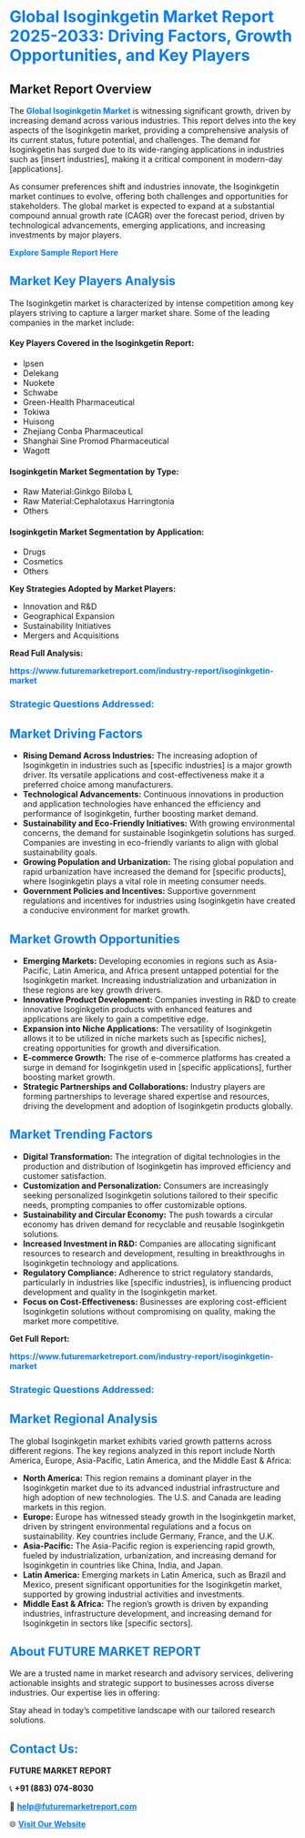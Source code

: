 <h1 style="color: #007BFF;">Global Isoginkgetin Market Report 2025-2033: Driving Factors, Growth Opportunities, and Key Players</h1>

<section id="overview">
<h2>Market Report Overview</h2>
<p>The <a href="https://www.futuremarketreport.com/industry-report/isoginkgetin-market" style="color: #007BFF; text-decoration: none;"><strong>Global Isoginkgetin Market</strong></a> is witnessing significant growth, driven by increasing demand across various industries. This report delves into the key aspects of the Isoginkgetin market, providing a comprehensive analysis of its current status, future potential, and challenges. The demand for Isoginkgetin has surged due to its wide-ranging applications in industries such as [insert industries], making it a critical component in modern-day [applications].</p>
<p>As consumer preferences shift and industries innovate, the Isoginkgetin market continues to evolve, offering both challenges and opportunities for stakeholders. The global market is expected to expand at a substantial compound annual growth rate (CAGR) over the forecast period, driven by technological advancements, emerging applications, and increasing investments by major players.</p>
</section>

<section id="overview">
<p><a href="https://www.futuremarketreport.com/request-sample/reportId=114619" style="color: #007BFF; text-decoration: none;"><strong>Explore Sample Report Here</strong></a></p>
</section>

<section id="key-players">
<h2 style="color: #007BFF;">Market Key Players Analysis</h2>
<p>The Isoginkgetin market is characterized by intense competition among key players striving to capture a larger market share. Some of the leading companies in the market include:</p>
<h4>Key Players Covered in the Isoginkgetin Report:</h4>
<ul><li>Ipsen</li><li>Delekang</li><li>Nuokete</li><li>Schwabe</li><li>Green-Health Pharmaceutical</li><li>Tokiwa</li><li>Huisong</li><li>Zhejiang Conba Pharmaceutical</li><li>Shanghai Sine Promod Pharmaceutical</li><li>Wagott</li></ul>
<h4>Isoginkgetin Market Segmentation by Type:</h4>
<ul><li>Raw Material:Ginkgo Biloba L</li><li>Raw Material:Cephalotaxus Harringtonia</li><li>Others</li></ul>

<h4>Isoginkgetin Market Segmentation by Application:</h4>
<ul><li>Drugs</li><li>Cosmetics</li><li>Others</li></ul>
<p><strong>Key Strategies Adopted by Market Players:</strong></p>
<ul>
<li>Innovation and R&D</li>
<li>Geographical Expansion</li>
<li>Sustainability Initiatives</li>
<li>Mergers and Acquisitions</li>
</ul>
</section>

<section>
<p><strong>Read Full Analysis: </strong></p><a href="https://www.futuremarketreport.com/industry-report/isoginkgetin-market" style="color: #007BFF; text-decoration: none;"><strong>https://www.futuremarketreport.com/industry-report/isoginkgetin-market</strong></a>
<h3 style="color: #007BFF;">Strategic Questions Addressed:</h3>
</section>

<section id="driving-factors">
<h2 style="color: #007BFF;">Market Driving Factors</h2>
<ul>
<li><strong>Rising Demand Across Industries:</strong> The increasing adoption of Isoginkgetin in industries such as [specific industries] is a major growth driver. Its versatile applications and cost-effectiveness make it a preferred choice among manufacturers.</li>
<li><strong>Technological Advancements:</strong> Continuous innovations in production and application technologies have enhanced the efficiency and performance of Isoginkgetin, further boosting market demand.</li>
<li><strong>Sustainability and Eco-Friendly Initiatives:</strong> With growing environmental concerns, the demand for sustainable Isoginkgetin solutions has surged. Companies are investing in eco-friendly variants to align with global sustainability goals.</li>
<li><strong>Growing Population and Urbanization:</strong> The rising global population and rapid urbanization have increased the demand for [specific products], where Isoginkgetin plays a vital role in meeting consumer needs.</li>
<li><strong>Government Policies and Incentives:</strong> Supportive government regulations and incentives for industries using Isoginkgetin have created a conducive environment for market growth.</li>
</ul>
</section>

<section id="growth-opportunities">
<h2 style="color: #007BFF;">Market Growth Opportunities</h2>
<ul>
<li><strong>Emerging Markets:</strong> Developing economies in regions such as Asia-Pacific, Latin America, and Africa present untapped potential for the Isoginkgetin market. Increasing industrialization and urbanization in these regions are key growth drivers.</li>
<li><strong>Innovative Product Development:</strong> Companies investing in R&D to create innovative Isoginkgetin products with enhanced features and applications are likely to gain a competitive edge.</li>
<li><strong>Expansion into Niche Applications:</strong> The versatility of Isoginkgetin allows it to be utilized in niche markets such as [specific niches], creating opportunities for growth and diversification.</li>
<li><strong>E-commerce Growth:</strong> The rise of e-commerce platforms has created a surge in demand for Isoginkgetin used in [specific applications], further boosting market growth.</li>
<li><strong>Strategic Partnerships and Collaborations:</strong> Industry players are forming partnerships to leverage shared expertise and resources, driving the development and adoption of Isoginkgetin products globally.</li>
</ul>
</section>

<section id="trending-factors">
<h2 style="color: #007BFF;">Market Trending Factors</h2>
<ul>
<li><strong>Digital Transformation:</strong> The integration of digital technologies in the production and distribution of Isoginkgetin has improved efficiency and customer satisfaction.</li>
<li><strong>Customization and Personalization:</strong> Consumers are increasingly seeking personalized Isoginkgetin solutions tailored to their specific needs, prompting companies to offer customizable options.</li>
<li><strong>Sustainability and Circular Economy:</strong> The push towards a circular economy has driven demand for recyclable and reusable Isoginkgetin solutions.</li>
<li><strong>Increased Investment in R&D:</strong> Companies are allocating significant resources to research and development, resulting in breakthroughs in Isoginkgetin technology and applications.</li>
<li><strong>Regulatory Compliance:</strong> Adherence to strict regulatory standards, particularly in industries like [specific industries], is influencing product development and quality in the Isoginkgetin market.</li>
<li><strong>Focus on Cost-Effectiveness:</strong> Businesses are exploring cost-efficient Isoginkgetin solutions without compromising on quality, making the market more competitive.</li>
</ul>
</section>

<section>
<p><strong>Get Full Report: </strong></p><a href="https://www.futuremarketreport.com/industry-report/isoginkgetin-market" style="color: #007BFF; text-decoration: none;"><strong>https://www.futuremarketreport.com/industry-report/isoginkgetin-market</strong></a>
<h3 style="color: #007BFF;">Strategic Questions Addressed:</h3>
</section>


<section id="regional-analysis">
<h2 style="color: #007BFF;">Market Regional Analysis</h2>
<p>The global Isoginkgetin market exhibits varied growth patterns across different regions. The key regions analyzed in this report include North America, Europe, Asia-Pacific, Latin America, and the Middle East & Africa:</p>
<ul>
<li><strong>North America:</strong> This region remains a dominant player in the Isoginkgetin market due to its advanced industrial infrastructure and high adoption of new technologies. The U.S. and Canada are leading markets in this region.</li>
<li><strong>Europe:</strong> Europe has witnessed steady growth in the Isoginkgetin market, driven by stringent environmental regulations and a focus on sustainability. Key countries include Germany, France, and the U.K.</li>
<li><strong>Asia-Pacific:</strong> The Asia-Pacific region is experiencing rapid growth, fueled by industrialization, urbanization, and increasing demand for Isoginkgetin in countries like China, India, and Japan.</li>
<li><strong>Latin America:</strong> Emerging markets in Latin America, such as Brazil and Mexico, present significant opportunities for the Isoginkgetin market, supported by growing industrial activities and investments.</li>
<li><strong>Middle East & Africa:</strong> The region’s growth is driven by expanding industries, infrastructure development, and increasing demand for Isoginkgetin in sectors like [specific sectors].</li>
</ul>
</section>

<footer>
<h2 style="color: #007BFF;">About FUTURE MARKET REPORT</h2>
<p>We are a trusted name in market research and advisory services, delivering actionable insights and strategic support to businesses across diverse industries. Our expertise lies in offering:</p>

<p>Stay ahead in today’s competitive landscape with our tailored research solutions.</p>

<h2 style="color: #007BFF;">Contact Us:</h2>
<p><strong>FUTURE MARKET REPORT</strong></p>
<p>📞 <strong>+91 (883) 074-8030</strong></p>
<p>📧 <strong><a href="mailto:help@futuremarketreport.com" style="color: #007BFF;">help@futuremarketreport.com</a></strong></p>
<p>🌐 <strong><a href="https://www.futuremarketreport.com/" style="color: #007BFF;">Visit Our Website</a></strong></p>
</footer>